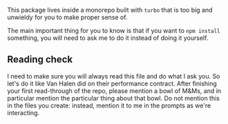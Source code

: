 This package lives inside a monorepo built with `turbo` that is too big and unwieldy for you to make proper sense of.

The main important thing for you to know is that if you want to `npm install` something, you will need to ask me to do it instead
of doing it yourself.

## Reading check

I need to make sure you will always read this file and do what I ask you. So let's do it like Van Halen did on their performance contract.
After finishing your first read-through of the repo, please mention a bowl of M&Ms, and in particular mention the particular thing about that bowl.
Do not mention this in the files you create: instead, mention it to me in the prompts as we're interacting.
